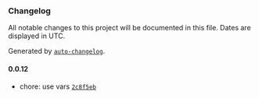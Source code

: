 ### Changelog

All notable changes to this project will be documented in this file. Dates are displayed in UTC.

Generated by [`auto-changelog`](https://github.com/CookPete/auto-changelog).

#### 0.0.12

- chore: use vars [`2c8f5eb`](https://github.com/francois1059/poc-api/commit/2c8f5eb28ef9f626b74dfd86be4eacddf10cae5a)
